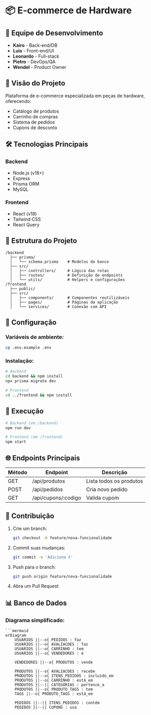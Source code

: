 # 📦 E-commerce de Hardware

## 👥 Equipe de Desenvolvimento

- **Kairo** - Back-end/DB
- **Luis** - Front-end/UI
- **Leonardo** - Full-stack
- **Pietro** - DevOps/QA
- **Wendel** - Product Owner

## 🚀 Visão do Projeto

Plataforma de e-commerce especializada em peças de hardware, oferecendo:

- Catálogo de produtos
- Carrinho de compras
- Sistema de pedidos
- Cupons de desconto

## 🛠 Tecnologias Principais

### Backend

- Node.js (v18+)
- Express
- Prisma ORM
- MySQL

### Frontend

- React (v18)
- Tailwind CSS
- React Query

## 📂 Estrutura do Projeto

```
/backend
  ├── prisma/
  │   └── schema.prisma    # Modelos do banco
  ├── src/
  │   ├── controllers/     # Lógica das rotas
  │   ├── routes/          # Definição de endpoints
  │   └── utils/           # Helpers e configurações
/frontend
  ├── public/
  ├── src/
  │   ├── components/      # Componentes reutilizáveis
  │   ├── pages/           # Páginas da aplicação
  │   └── services/        # Conexão com API
```

## 🔧 Configuração

### Variáveis de ambiente:

```bash
cp .env.example .env
```

### Instalação:

```bash
# Backend
cd backend && npm install
npx prisma migrate dev

# Frontend
cd ../frontend && npm install
```

## 🏃 Execução

```bash
# Backend (em /backend)
npm run dev

# Frontend (em /frontend)
npm start
```

## 🌐 Endpoints Principais

| Método | Endpoint            | Descrição               |
| ------ | ------------------- | ----------------------- |
| GET    | /api/produtos       | Lista todos os produtos |
| POST   | /api/pedidos        | Cria novo pedido        |
| GET    | /api/cupons/:codigo | Valida cupom            |

## 🤝 Contribuição

1. Crie um branch:
   ```bash
   git checkout -b feature/nova-funcionalidade
   ```
2. Commit suas mudanças:
   ```bash
   git commit -m 'Adiciona X'
   ```
3. Push para o branch:
   ```bash
   git push origin feature/nova-funcionalidade
   ```
4. Abra um Pull Request

## 📊 Banco de Dados

### Diagrama simplificado:

```mermaid
```mermaid
erDiagram
    USUARIOS ||--o{ PEDIDOS : faz
    USUARIOS ||--o{ AVALIACOES : faz
    USUARIOS ||--o{ CARRINHO : tem
    USUARIOS ||--o{ VENDEDORES : é

    VENDEDORES ||--o{ PRODUTOS : vende

    PRODUTOS ||--o{ AVALIACOES : recebe
    PRODUTOS ||--o{ ITENS_PEDIDOS : incluído_em
    PRODUTOS ||--o{ CARRINHO : está_em
    PRODUTOS }|--|| CATEGORIAS : pertence_a
    PRODUTOS ||--o{ PRODUTO_TAGS : tem
    TAGS ||--o{ PRODUTO_TAGS : está_em

    PEDIDOS ||--|{ ITENS_PEDIDOS : contém
    PEDIDOS }|--|| CUPONS : usa
```

```
